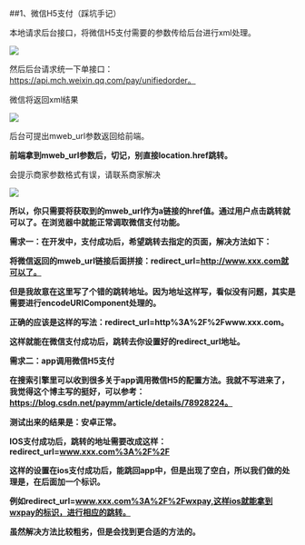 ##1、微信H5支付（踩坑手记）

本地请求后台接口，将微信H5支付需要的参数传给后台进行xml处理。

![](https://i.imgur.com/O2np8NN.png)

然后后台请求统一下单接口：https://api.mch.weixin.qq.com/pay/unifiedorder。

微信将返回xml结果

![](https://i.imgur.com/igMZLW2.png)

后台可提出mweb_url参数返回给前端。

**前端拿到mweb_url参数后，切记，别直接location.href跳转。**

会提示商家参数格式有误，请联系商家解决

![](https://i.imgur.com/2QR0zGa.png)

**所以，你只需要将获取到的mweb_url作为a链接的href值。通过用户点击跳转就可以了。在浏览器中就能正常调取微信支付功能。**

**需求一：在开发中，支付成功后，希望跳转去指定的页面，解决方法如下：**

**将微信返回的mweb_url链接后面拼接：redirect_url=http://www.xxx.com就可以了。**

**但是我故意在这里写了个错的跳转地址。因为地址这样写，看似没有问题，其实是需要进行encodeURIComponent处理的。**

**正确的应该是这样的写法：redirect_url=http%3A%2F%2Fwww.xxx.com。**

**这样就能在微信支付成功后，跳转去你设置好的redirect_url地址。**


**需求二：app调用微信H5支付**

**在搜索引擎里可以收到很多关于app调用微信H5的配置方法。我就不写进来了，我觉得这个博主写的挺好，可以参考：https://blog.csdn.net/paymm/article/details/78928224。**

**测试出来的结果是：安卓正常。**

**IOS支付成功后，跳转的地址需要改成这样：redirect_url=www.xxx.com%3A%2F%2F**

**这样的设置在ios支付成功后，能跳回app中，但是出现了空白，所以我们做的处理是，在后面加一个标识。**

**例如redirect_url=www.xxx.com%3A%2F%2Fwxpay,这样ios就能拿到wxpay的标识，进行相应的跳转。**

**虽然解决方法比较粗劣，但是会找到更合适的方法的。**